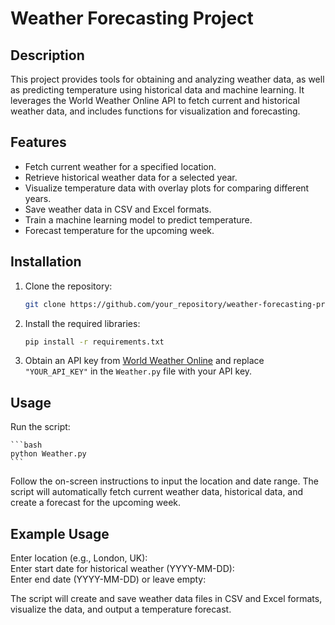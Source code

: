 # Weather Forecasting Project

## Description

This project provides tools for obtaining and analyzing weather data, as well as predicting temperature using historical data and machine learning. It leverages the World Weather Online API to fetch current and historical weather data, and includes functions for visualization and forecasting.

## Features

- Fetch current weather for a specified location.
- Retrieve historical weather data for a selected year.
- Visualize temperature data with overlay plots for comparing different years.
- Save weather data in CSV and Excel formats.
- Train a machine learning model to predict temperature.
- Forecast temperature for the upcoming week.

## Installation

1. Clone the repository:

    ```bash
    git clone https://github.com/your_repository/weather-forecasting-project.git
    ```

2. Install the required libraries:

    ```bash
    pip install -r requirements.txt
    ```

3. Obtain an API key from [World Weather Online](https://www.worldweatheronline.com/) and replace `"YOUR_API_KEY"` in the `Weather.py` file with your API key.

## Usage

Run the script:

    ```bash
    python Weather.py
    ```

Follow the on-screen instructions to input the location and date range. The script will automatically fetch current weather data, historical data, and create a forecast for the upcoming week.

## Example Usage

Enter location (e.g., London, UK):  
Enter start date for historical weather (YYYY-MM-DD):  
Enter end date (YYYY-MM-DD) or leave empty:

The script will create and save weather data files in CSV and Excel formats, visualize the data, and output a temperature forecast.


